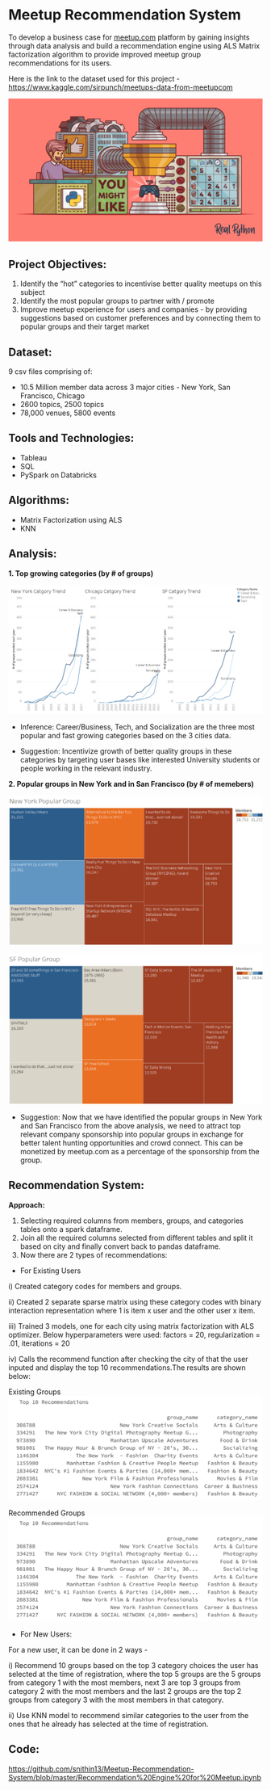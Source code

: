 # Meetup Recommendation System

To develop a business case for [meetup.com](https://www.meetup.com/) platform by gaining insights through data analysis and build a recommendation engine using ALS Matrix factorization algorithm to provide improved meetup group recommendations for its users.

Here is the link to the dataset used for this project - https://www.kaggle.com/sirpunch/meetups-data-from-meetupcom

![alt text](https://github.com/snithin13/Meetup-Recommendation-System/blob/master/Images/Build-a-Recommendation-Engine-With-Collaborative-Filtering.png)

## Project Objectives:

1. Identify the “hot” categories to incentivise better quality meetups on this subject
2. Identify the most popular groups to partner with / promote
3. Improve meetup experience for users and companies - by providing suggestions based on customer preferences and by connecting them to popular groups and their target market

## Dataset:
9 csv files comprising of:
* 10.5 Million member data across 3 major cities - New York, San Francisco, Chicago
* 2600 topics, 2500 topics
* 78,000 venues, 5800 events

## Tools and Technologies:
* Tableau
* SQL
* PySpark on Databricks

## Algorithms:
* Matrix Factorization using ALS
* KNN

## Analysis:

**1. Top growing categories (by # of groups)**

![alt text](https://github.com/snithin13/Meetup-Recommendation-System/blob/master/Images/cat_trend.png)

* Inference: Career/Business, Tech, and Socialization are the three most popular and fast growing categories based on the 3 cities data.

* Suggestion: Incentivize growth of better quality groups in these categories by targeting user bases like interested University students or people working in the relevant industry.

**2. Popular groups in New York and in San Francisco (by # of memebers)**

![alt text](https://github.com/snithin13/Meetup-Recommendation-System/blob/master/Images/NK_group_rank.png)

![alt text](https://github.com/snithin13/Meetup-Recommendation-System/blob/master/Images/SF_group_rank.png)

* Suggestion: Now that we have identified the popular groups in New York and San Francisco from the above analysis, we need to attract top relevant company sponsorship into popular groups in exchange for better talent hunting opportunities and crowd connect. This can be monetized by meetup.com as a percentage of the sponsorship from the group.

##  Recommendation System:

**Approach:**

1. Selecting required columns from members, groups, and categories tables onto a spark dataframe.
2. Join all the required columns selected from different tables and split it based on city and finally convert back to pandas dataframe.
3. Now there are 2 types of recommendations:

* For Existing Users

i) Created category codes for members and groups.

ii) Created  2 separate sparse matrix using these category codes with binary interaction representation where 1 is item x user and the other user x item.

iii) Trained 3 models, one for each city using matrix factorization with ALS optimizer. Below hyperparameters were used:
factors = 20, regularization = .01, iterations = 20

iv) Calls the recommend function after checking the city of that the user inputed and display the top 10 recommendations.The results are shown below:

Existing Groups
![alt text](https://github.com/snithin13/Meetup-Recommendation-System/blob/master/Images/recomm%20grps.png)

Recommended Groups
![alt text](https://github.com/snithin13/Meetup-Recommendation-System/blob/master/Images/recomm%20grps.png)

* For New Users:

For a new user, it can be done in 2 ways -

i) Recommend 10 groups based on the top 3 category choices the user has selected at the time of registration, where the top 5 groups are the 5 groups from category 1 with the most members, next 3 are top 3 groups from category 2 with the most members and the last 2 groups are the top 2 groups from category 3 with the most members in that category.

ii) Use KNN model to recommend similar categories to the user from the ones that he already has selected at the time of registration.

## Code:
https://github.com/snithin13/Meetup-Recommendation-System/blob/master/Recommendation%20Engine%20for%20Meetup.ipynb
